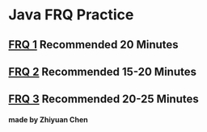 # Java FRQ Practice

## [FRQ 1](./FRQ1/FRQ1.md) Recommended 20 Minutes

## [FRQ 2](./FRQ2/FRQ2.md) Recommended 15-20 Minutes

## [FRQ 3](./FRQ3/FRQ3.md) Recommended 20-25 Minutes

#### made by Zhiyuan Chen
